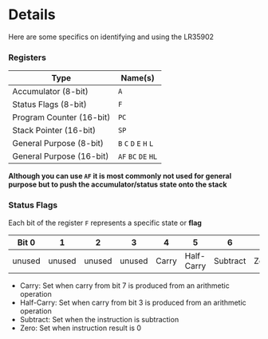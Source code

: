 # Details

Here are some specifics on identifying and using the LR35902

### Registers

| Type | Name(s) |
| ---- | ------- |
| Accumulator (8-bit) | `A` |
| Status Flags (8-bit) | `F` |
| Program Counter (16-bit) | `PC` |
| Stack Pointer (16-bit) | `SP` |
| General Purpose (8-bit) | `B` `C` `D` `E` `H` `L`  |
| General Purpose (16-bit) | `AF` `BC` `DE` `HL` |

**Although you can use `AF` it is most commonly not used for general purpose but to push the accumulator/status state onto the stack**

### Status Flags
Each bit of the register `F` represents a specific state or **flag**

| Bit 0 | 1 | 2 | 3 | 4 | 5 | 6 | 7 |
| ----- | - | - | - | - | - | - | - |
| unused | unused | unused | unused | Carry | Half-Carry | Subtract | Zero |

- Carry: Set when carry from bit 7 is produced from an arithmetic operation
- Half-Carry: Set when carry from bit 3 is produced from an arithmetic operation
- Subtract: Set when the instruction is subtraction
- Zero: Set when instruction result is 0
